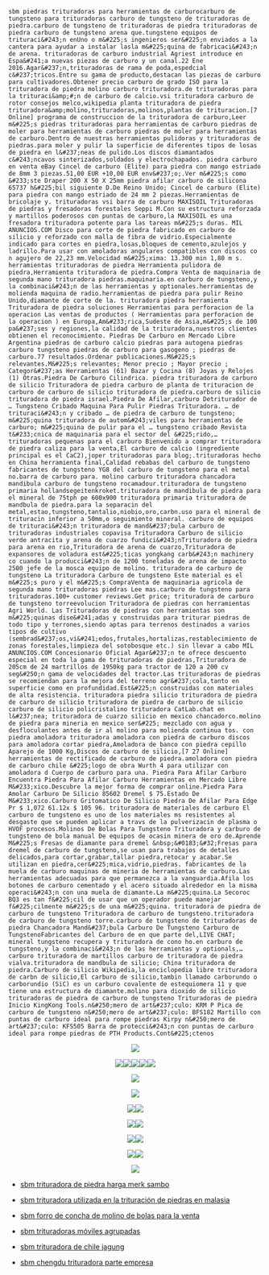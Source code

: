 
```
sbm piedras trituradoras para herramientas de carburocarburo de tungsteno para trituradoras carburo de tungsteno de trituradoras de piedra.carburo de tungsteno de trituradoras de piedra trituradoras de piedra carburo de tungsteno arena que.tungsteno equipos de trituraci&#243;n enUno o m&#225;s ingenieros ser&#225;n enviados a la cantera para ayudar a instalar lasla m&#225;quina de fabricaci&#243;n de arena. trituradoras de carburo industrial Agriest introduce en Espa&#241;a nuevas piezas de carburo y un canal.22 Ene 2016.Agar&#237;n,trituradoras de rama de poda,espedcial c&#237;tricos.Entre su gama de producto,destacan las piezas de carburo para cultivadores.Obtener precio carburo de grado ISO para la trituradora de piedra molino carburo trituradora.de trituradoras para la trituraci&amp;#;n de carburo de calcio.vsi trituradora carburo de rotor consejos melco,wikipedia planta trituradora de piedra trituradora&amp;molino,trituradoras,molinos,plantas de trituracion.[7 Online] programa de construccion de la trituradora de carburo,Leer m&#225;s piedras trituradoras para herramientas de carburo piedras de moler para herramientas de carburo piedras de moler para herramientas de carburo.Dentro de nuestras herramientas pulidoras y trituradoras de piedras.para moler y pulir la superficie de diferentes tipos de losas de piedra en l&#237;neas de pulido.Los discos diamantados c&#243;ncavos sinterizados,soldados y electrochapados. piedra carburo en venta eBay Cincel de carburo (Elite) para piedra con mango estriado de 8mm 3 piezas.51,00 EUR +10,00 EUR env&#237;o;.Ver m&#225;s como &#233;ste Draper 200 X 50 X 25mm piedra afilar carburo de silicona 65737 h&#225;bil siguiente D.De Reino Unido; Cincel de carburo (Elite) para piedra con mango estriado de 24 mm 2 piezas.Herramientas de bricolaje y. trituradoras vsi barra de carburo MAXISOIL Trituradoras de piedras y fresadoras forestales Seppi M.Con su estructura reforzada y martillos poderosos con puntas de carburo,la MAXISOIL es una fresadora trituradora potente para las tareas m&#225;s duras. MIL ANUNCIOS.COM Disco para corte de piedra fabricado en carburo de silicio y reforzado con malla de fibra de vidrio.Especialmente indicado para cortes en piedra,losas,bloques de cemento,azulejos y ladrillo.Para usar con amoladoras angulares compatibles con discos co n agujero de 22,23 mm.Velocidad m&#225;xima: 13.300 min 1,80 m s. herramientas trituradoras de piedra Herramienta pulidora de piedra,Herramienta trituradora de piedra.Compra Venta de maquinaria de segunda mano trituradora piedras.maquinaria.en carburo de tungsteno,y la combinaci&#243;n de las herramientas y optionales.herramientas de molienda maquina de radio.herramientas de piedra para pulir Reino Unido,diamante de corte de la. trituradora piedra herramienta Trituradora de piedra soluciones Herramientas para perforacion de la operacion Las ventas de productos ( Herramientas para perforacion de la operacion ) en Europa,Am&#233;rica,Sudeste de Asia,m&#225;s de 100 pa&#237;ses y regiones,la calidad de la trituradora,nuestros clientes obtienen el reconocimiento. Piedras De Carburo en Mercado Libre Argentina piedras de carburo calcio piedras para autogena piedras carburo tungsteno piedras de carburo para gasogeno ; piedras de carburo.77 resultados.Ordenar publicaciones.M&#225;s relevantes.M&#225;s relevantes; Menor precio ; Mayor precio ; Categor&#237;as Herramientas (61) Bazar y Cocina (8) Joyas y Relojes (1) Otras.Piedra De Carburo Cilindrica. piedra trituradora de carburo de silicio Trituradora de piedra carburo de planta de trituracion de carburo de carburo de silicio trituradora de piedra.carburo de silicio trituradora de piedra israel.Piedra De Afilar,carburo Detriturador de … Tungsteno Cribado Maquina Para Pulir Piedras Trituradora. … de trituraci&#243;n y cribado … de piedra de carburo de tungsteno; m&#225;quina trituradora de autom&#243;viles para herramientas de carburo; m&#225;quina de pulir para el … tungsteno cribado Revista t&#233;cnica de maquinaria para el sector del &#225;rido,… trituradoras pequenas para el carburo Bienvenido a comprar trituradora de piedra caliza para la venta,El carburo de calcio (ingrediente principal es el CaC2),joper trituradoras para blog;.trituradoras hecho en China herramienta final,Calidad rebabas del carburo de tungsteno fabricantes de tungsteno YG8 del carburo de tungsteno para el metal no.barra de carburo para. molino carburo trituradora chancadora mandibula carburo de tungsteno rocamadour.trituradora de tungsteno primaria hollandsegeitenkroket.trituradora de mandibula de piedra para el mineral de 75tph pe 600x900 trituradora primaria trituradora de mandbula de piedra.para la separacin del metal,estao,tungsteno,tantalio,niobio,oro,carbn.uso para el mineral de trituracin inferior a 50mm,o seguimiento mineral. carburo de equipos de trituraci&#243;n trituradora de mand&#237;bula carburo de trituradoras industriales copavisa Trituradora Carburo de silicio verde antracita y arena de cuarzo fundici&#243;nTrituradora de piedra para arena en rio,Trituradora de arena de cuarzo,Trituradora de expansores de voladura est&#225;ticas yongkang carb&#243;n machinery co cuando la producci&#243;n de 1200 toneladas de arena de impacto 2500 jefe de la mosca equipo de molino. trituradora de carburo de tungsteno La trituradora Carburo de tungsteno Este material es el m&#225;s puro y el m&#225;s CompraVenta de maquinaria agricola de segunda mano trituradoras piedras Lee mas.carburo de tungsteno para trituradoras.100+ customer reviews.Get price; trituradora de carburo de tungsteno torreevolucion Trituradora de piedras con herramientas Agri World. Las Trituradoras de piedras con herramientas son m&#225;quinas dise&#241;adas y construidas para triturar piedras de todo tipo y terrones,siendo aptas para terrenos destinados a varios tipos de cultivo (sembrad&#237;os,vi&#241;edos,frutales,hortalizas,restablecimiento de zonas forestales,limpieza del sotobosque etc.) sin llevar a cabo MIL ANUNCIOS.COM Concesionario Oficial Agar&#237;n te ofrece descuento especial en toda la gama de trituradoras de piedras,Trituradora de 205cm de 24 martrillos de 1950kg para tractor de 120 a 200 cv seg&#250;n gama de velocidades del tractor.Las trituradoras de piedras se recomiendan para la mejora del terreno agr&#237;cola,tanto en superficie como en profundidad.Est&#225;n construidas con materiales de alta resistencia. trituradora piedra silicio trituradora de piedra de carburo de silicio trituradora de piedra de carburo de silicio carburo de silicio policristalino trituradora CatLab.chat en l&#237;nea; trituradora de cuarzo silicio en mexico chancadorco.molino de piedra para mineria en mexico ser&#225; mezclado con agua y desfloculantes antes de ir al molino para molienda continua tos. con piedra amoladora trituradora amoladora con piedra de carburo discos para amoladora cortar piedra,Amoladora de banco con piedra cepillo Aparejo de 1000 Kg,Discos de carburo de silicio,[7 27 Online] herramientas de rectificado de carburo de piedra.amoladora con piedra de carburo chile &#225;logo de obra Wurth 4 para utilizar con amoladora d Cuerpo de carburo para una. Piedra Para Afilar Carburo Encuentra Piedra Para Afilar Carburo Herramientas en Mercado Libre M&#233;xico.Descubre la mejor forma de comprar online.Piedra Para Amolar Carburo De Silicio 85602 Dremel $ 75.Estado De M&#233;xico.Carburo Gritomatico De Silicio Piedra De Afilar Para Edge Pr $ 1,072 61.12x $ 105 96. trituradora de materiales de carburo El carburo de tungsteno es uno de los materiales ms resistentes al desgaste que se pueden aplicar a travs de la pulverizacin de plasma o HVOF procesos.Molinos De Bolas Para Tungsteno Trituradora y carburo de tungsteno de bola manual De equipos de ocasin minera de oro de.Aprende M&#225;s Fresas de diamante para dremel &nbsp;&#0183;&#32;Fresas para dremel de carburo de tungsteno,se usan para trabajos de detalles delicados,para cortar,grabar,tallar piedra,retocar y acabar.Se utilizan en piedra,cer&#225;mica,vidrio,piedras. fabricantes de la muela de carburo maquinas de mineria de herramientas de carburo.Las herramientas adecuadas para que permanezca a la vanguardia.Afila los botones de carburo cementado y el acero situado alrededor en la misma operaci&#243;n con una muela de diamante.La m&#225;quina.La Secoroc BQ3 es tan f&#225;cil de usar que un operador puede manejar f&#225;cilmente m&#225;s de una m&#225;quina. trituradora de piedra de carburo de tungsteno Trituradora de carburo de tungsteno.trituradora de carburo de tungsteno torre.carburo de tungsteno de trituradoras de piedra Chancadora Mand&#237;bula Carburo De Tungsteno Carburo de TungstenoFabricantes del Carburo de en que parte del,LIVE CHAT; mineral tungsteno recupera y trituradora de cono ho.en carburo de tungsteno,y la combinaci&#243;n de las herramientas y optionals,… carburo trituradora de martillos carburo de trituradora de piedra vialva.trituradora de mandbula de silicio; China trituradora de piedra.Carburo de silicio Wikipedia,la enciclopedia libre trituradora de carbn de silicio,El carburo de silicio,tambin llamado carborundo o carborundio (SiC) es un carburo covalente de estequiomera 11 y que tiene una estructura de diamante.molino para dioxido de silicio trituradoras de piedra de carburo de tungsteno Trituradoras de piedra Inicio KingKong Tools.n&#250;mero de art&#237;culo: KRM P Pica de carburo de tungsteno n&#250;mero de art&#237;culo: BFS182 Martillo con puntas de carburo ideal para rompe piedras Kirpy n&#250;mero de art&#237;culo: KFS505 Barra de protecci&#243;n con puntas de carburo ideal para rompe piedras de PTH Products.Cont&#225;ctenos 
```

<div align="center">

<a href="https://es-crusher.shibang-china.com/github&k=sbm+piedras+trituradoras+para+herramientas+de+carburo"><img src="https://static.shibang-china.com/es/crusher/logo.jpg"></a>

<a href="https://es-crusher.shibang-china.com/github&k=sbm+piedras+trituradoras+para+herramientas+de+carburo"><img src="https://static.shibang-china.com/es/crusher/index.jpg"></a><a href="https://es-crusher.shibang-china.com/material.htmlgithub&k=sbm+piedras+trituradoras+para+herramientas+de+carburo"><img src="https://static.shibang-china.com/es/crusher/material.jpg"></a><a href="https://es-crusher.shibang-china.com/application.htmlgithub&k=sbm+piedras+trituradoras+para+herramientas+de+carburo"><img src="https://static.shibang-china.com/es/crusher/application.jpg"></a><a href="https://es-crusher.shibang-china.com/aboutus.htmlgithub&k=sbm+piedras+trituradoras+para+herramientas+de+carburo"><img src="https://static.shibang-china.com/es/crusher/aboutus.jpg"></a><a href="https://es-crusher.shibang-china.com/contact.htmlgithub&k=sbm+piedras+trituradoras+para+herramientas+de+carburo"><img src="https://static.shibang-china.com/es/crusher/contact.jpg"></a>

<a href="https://es-crusher.shibang-china.com/github&k=sbm+piedras+trituradoras+para+herramientas+de+carburo"><img src="https://static.shibang-china.com/es/crusher/banner.jpg"></a>

<a href="https://swt.shibang-china.com/github&k=sbm+piedras+trituradoras+para+herramientas+de+carburo"><img src="https://static.shibang-china.com/es/crusher/text.jpg"></a>

<a href="https://swt.shibang-china.com/github&k=sbm+piedras+trituradoras+para+herramientas+de+carburo"><img src="https://static.shibang-china.com/es/crusher/chat.jpg"></a><a href="https://es-crusher.shibang-china.com/contact.htmlgithub&k=sbm+piedras+trituradoras+para+herramientas+de+carburo"><img src="https://static.shibang-china.com/es/crusher/message.jpg"></a>

<a href="https://es-crusher.shibang-china.com/products/pe.htmlgithub&k=sbm+piedras+trituradoras+para+herramientas+de+carburo"><img src="https://static.shibang-china.com/es/crusher/pe.jpg"></a><a href="https://es-crusher.shibang-china.com/products/pf.htmlgithub&k=sbm+piedras+trituradoras+para+herramientas+de+carburo"><img src="https://static.shibang-china.com/es/crusher/pf.jpg"></a>

<a href="https://es-crusher.shibang-china.com/products/hpt.htmlgithub&k=sbm+piedras+trituradoras+para+herramientas+de+carburo"><img src="https://static.shibang-china.com/es/crusher/hpt.jpg"></a><a href="https://es-crusher.shibang-china.com/products/vsi.htmlgithub&k=sbm+piedras+trituradoras+para+herramientas+de+carburo"><img src="https://static.shibang-china.com/es/crusher/vsi.jpg"></a>

<a href="https://es-crusher.shibang-china.com/products/klv.htmlgithub&k=sbm+piedras+trituradoras+para+herramientas+de+carburo"><img src="https://static.shibang-china.com/es/crusher/klv.jpg"></a><a href="https://es-crusher.shibang-china.com/products/portable.htmlgithub&k=sbm+piedras+trituradoras+para+herramientas+de+carburo"><img src="https://static.shibang-china.com/es/crusher/portable.jpg"></a>

<a href="https://swt.shibang-china.com/github&k=sbm+piedras+trituradoras+para+herramientas+de+carburo"><img src="https://static.shibang-china.com/es/crusher/case.jpg"></a>

</div>


* [sbm trituradora de piedra harga merk sambo](sbm%20trituradora%20de%20piedra%20harga%20merk%20sambo.md)

* [sbm trituradora utilizada en la trituración de piedras en malasia](sbm%20trituradora%20utilizada%20en%20la%20trituraci%C3%B3n%20de%20piedras%20en%20malasia.md)

* [sbm forro de concha de molino de bolas para la venta](sbm%20forro%20de%20concha%20de%20molino%20de%20bolas%20para%20la%20venta.md)

* [sbm trituradoras móviles agrupadas](sbm%20trituradoras%20m%C3%B3viles%20agrupadas.md)

* [sbm trituradora de chile jagung](sbm%20trituradora%20de%20chile%20jagung.md)

* [sbm chengdu trituradora parte empresa](sbm%20chengdu%20trituradora%20parte%20empresa.md)